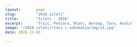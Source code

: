 ```yaml
---
layout:       page
slug:         "2016-izleti"
title:        "Izleti - 2016"
excerpt:      "Tršić, Peščara, Rtanj, Đerdap, Tara, Avala"
image: "/2016-izleti/rtanj-i-sokobanja/img/14.jpg"
date: 2016-12-03
  
---
```


